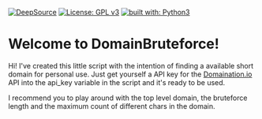 [![DeepSource](https://deepsource.io/gh/Luois45/DomainBruteforce.svg/?label=active+issues&show_trend=true&token=76zBUIK9RXIcg7RzsBuMzFaX)](https://deepsource.io/gh/Luois45/DomainBruteforce/?ref=repository-badge)
[![License: GPL v3](https://img.shields.io/badge/License-GPL%20v3-blue.svg)](http://www.gnu.org/licenses/gpl-3.0)
[![built with: Python3](https://camo.githubusercontent.com/0d9fbff04202da688cc79c5ffe984bd171edf453b2e41e5e56e55202dd5bdbb2/68747470733a2f2f696d672e736869656c64732e696f2f62616467652f6275696c74253230776974682d507974686f6e332d7265642e737667)](https://www.python.org/)

# Welcome to DomainBruteforce!

Hi! I've created this little script with the intention of finding a available short domain for personal use. Just get yourself a API key for the [Domaination.io](https://english.api.rakuten.net/moneals/api/domaination-io) API into the api_key variable in the script and it's ready to be used. 

I recommend you to play around with the top level domain, the bruteforce length and the maximum count of different chars in the domain.
